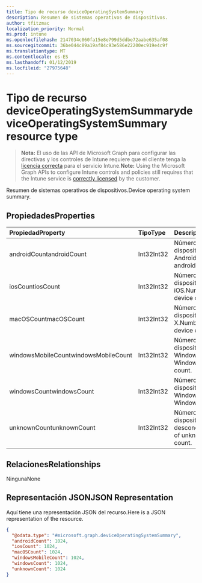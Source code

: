 ```yaml
---
title: Tipo de recurso deviceOperatingSystemSummary
description: Resumen de sistemas operativos de dispositivos.
author: tfitzmac
localization_priority: Normal
ms.prod: intune
ms.openlocfilehash: 2147034c060fa15e8e799d5ddbe72aabe635af08
ms.sourcegitcommit: 36be044c89a19af84c93e586e22200ec919e4c9f
ms.translationtype: MT
ms.contentlocale: es-ES
ms.lasthandoff: 01/12/2019
ms.locfileid: "27975648"
---
```

# <a name="deviceoperatingsystemsummary-resource-type"></a><span data-ttu-id="bd611-103">Tipo de recurso deviceOperatingSystemSummary</span><span class="sxs-lookup"><span data-stu-id="bd611-103">deviceOperatingSystemSummary resource type</span></span>

> <span data-ttu-id="bd611-104">**Nota:** El uso de las API de Microsoft Graph para configurar las directivas y los controles de Intune requiere que el cliente tenga la [licencia correcta](https://go.microsoft.com/fwlink/?linkid=839381) para el servicio Intune.</span><span class="sxs-lookup"><span data-stu-id="bd611-104">**Note:** Using the Microsoft Graph APIs to configure Intune controls and policies still requires that the Intune service is [correctly licensed](https://go.microsoft.com/fwlink/?linkid=839381) by the customer.</span></span>

<span data-ttu-id="bd611-105">Resumen de sistemas operativos de dispositivos.</span><span class="sxs-lookup"><span data-stu-id="bd611-105">Device operating system summary.</span></span>
## <a name="properties"></a><span data-ttu-id="bd611-106">Propiedades</span><span class="sxs-lookup"><span data-stu-id="bd611-106">Properties</span></span>
|<span data-ttu-id="bd611-107">Propiedad</span><span class="sxs-lookup"><span data-stu-id="bd611-107">Property</span></span>|<span data-ttu-id="bd611-108">Tipo</span><span class="sxs-lookup"><span data-stu-id="bd611-108">Type</span></span>|<span data-ttu-id="bd611-109">Descripción</span><span class="sxs-lookup"><span data-stu-id="bd611-109">Description</span></span>|
|:---|:---|:---|
|<span data-ttu-id="bd611-110">androidCount</span><span class="sxs-lookup"><span data-stu-id="bd611-110">androidCount</span></span>|<span data-ttu-id="bd611-111">Int32</span><span class="sxs-lookup"><span data-stu-id="bd611-111">Int32</span></span>|<span data-ttu-id="bd611-112">Número del recuento de dispositivos Android.</span><span class="sxs-lookup"><span data-stu-id="bd611-112">Number of android device count.</span></span>|
|<span data-ttu-id="bd611-113">iosCount</span><span class="sxs-lookup"><span data-stu-id="bd611-113">iosCount</span></span>|<span data-ttu-id="bd611-114">Int32</span><span class="sxs-lookup"><span data-stu-id="bd611-114">Int32</span></span>|<span data-ttu-id="bd611-115">Número del recuento de dispositivos iOS.</span><span class="sxs-lookup"><span data-stu-id="bd611-115">Number of iOS device count.</span></span>|
|<span data-ttu-id="bd611-116">macOSCount</span><span class="sxs-lookup"><span data-stu-id="bd611-116">macOSCount</span></span>|<span data-ttu-id="bd611-117">Int32</span><span class="sxs-lookup"><span data-stu-id="bd611-117">Int32</span></span>|<span data-ttu-id="bd611-118">Número del recuento de dispositivos Mac OS X.</span><span class="sxs-lookup"><span data-stu-id="bd611-118">Number of Mac OS X device count.</span></span>|
|<span data-ttu-id="bd611-119">windowsMobileCount</span><span class="sxs-lookup"><span data-stu-id="bd611-119">windowsMobileCount</span></span>|<span data-ttu-id="bd611-120">Int32</span><span class="sxs-lookup"><span data-stu-id="bd611-120">Int32</span></span>|<span data-ttu-id="bd611-121">Número del recuento de dispositivos móviles Windows.</span><span class="sxs-lookup"><span data-stu-id="bd611-121">Number of Windows mobile device count.</span></span>|
|<span data-ttu-id="bd611-122">windowsCount</span><span class="sxs-lookup"><span data-stu-id="bd611-122">windowsCount</span></span>|<span data-ttu-id="bd611-123">Int32</span><span class="sxs-lookup"><span data-stu-id="bd611-123">Int32</span></span>|<span data-ttu-id="bd611-124">Número del recuento de dispositivos Windows.</span><span class="sxs-lookup"><span data-stu-id="bd611-124">Number of Windows device count.</span></span>|
|<span data-ttu-id="bd611-125">unknownCount</span><span class="sxs-lookup"><span data-stu-id="bd611-125">unknownCount</span></span>|<span data-ttu-id="bd611-126">Int32</span><span class="sxs-lookup"><span data-stu-id="bd611-126">Int32</span></span>|<span data-ttu-id="bd611-127">Número del recuento de dispositivos desconocidos.</span><span class="sxs-lookup"><span data-stu-id="bd611-127">Number of unknown device count.</span></span>|

## <a name="relationships"></a><span data-ttu-id="bd611-128">Relaciones</span><span class="sxs-lookup"><span data-stu-id="bd611-128">Relationships</span></span>
<span data-ttu-id="bd611-129">Ninguna</span><span class="sxs-lookup"><span data-stu-id="bd611-129">None</span></span>
## <a name="json-representation"></a><span data-ttu-id="bd611-130">Representación JSON</span><span class="sxs-lookup"><span data-stu-id="bd611-130">JSON Representation</span></span>
<span data-ttu-id="bd611-131">Aquí tiene una representación JSON del recurso.</span><span class="sxs-lookup"><span data-stu-id="bd611-131">Here is a JSON representation of the resource.</span></span>
<!-- {
  "blockType": "resource",
  "@odata.type": "microsoft.graph.deviceOperatingSystemSummary"
}
-->
``` json
{
  "@odata.type": "#microsoft.graph.deviceOperatingSystemSummary",
  "androidCount": 1024,
  "iosCount": 1024,
  "macOSCount": 1024,
  "windowsMobileCount": 1024,
  "windowsCount": 1024,
  "unknownCount": 1024
}
```



